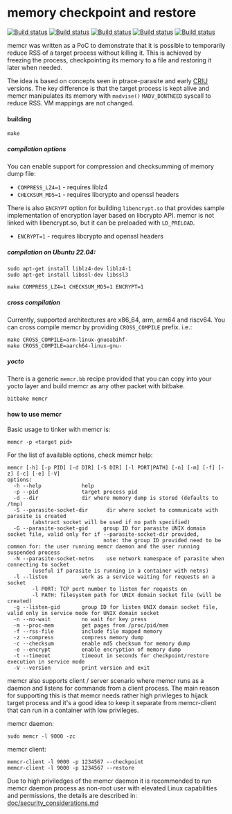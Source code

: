 # memory checkpoint and restore

[![Build status](https://github.com/LibertyGlobal/memcr/actions/workflows/ci-x86_64.yml/badge.svg)](https://github.com/LibertyGlobal/memcr/actions/workflows/ci-x86_64.yml)
[![Build status](https://github.com/LibertyGlobal/memcr/actions/workflows/ci-arm.yml/badge.svg)](https://github.com/LibertyGlobal/memcr/actions/workflows/ci-arm.yml)
[![Build status](https://github.com/LibertyGlobal/memcr/actions/workflows/ci-arm64.yml/badge.svg)](https://github.com/LibertyGlobal/memcr/actions/workflows/ci-arm64.yml)
[![Build status](https://github.com/LibertyGlobal/memcr/actions/workflows/ci-riscv64.yml/badge.svg)](https://github.com/LibertyGlobal/memcr/actions/workflows/ci-riscv64.yml)
[![Build status](https://github.com/LibertyGlobal/memcr/actions/workflows/ci-clang.yml/badge.svg)](https://github.com/LibertyGlobal/memcr/actions/workflows/ci-clang.yml)

memcr was written as a PoC to demonstrate that it is possible to temporarily reduce RSS of a target process without killing it. This is achieved by freezing the process, checkpointing its memory to a file and restoring it later when needed.

The idea is based on concepts seen in ptrace-parasite and early [CRIU](https://github.com/checkpoint-restore/criu) versions. The key difference is that the target process is kept alive and memcr manipulates its memory with `madvise()` `MADV_DONTNEED` syscall to reduce RSS. VM mappings are not changed.

#### building

```
make
```
##### compilation options
You can enable support for compression and checksumming of memory dump file:
 - `COMPRESS_LZ4=1` - requires liblz4
 - `CHECKSUM_MD5=1` - requires libcrypto and openssl headers

 There is also `ENCRYPT` option for building `libencrypt.so` that provides sample implementation of encryption layer based on libcrypto API. memcr is not linked with libencrypt.so, but it can be preloaded with `LD_PRELOAD`.
 - `ENCRYPT=1` - requires libcrypto and openssl headers

##### compilation on Ubuntu 22.04:
```
sudo apt-get install liblz4-dev liblz4-1
sudo apt-get install libssl-dev libssl3
```

```
make COMPRESS_LZ4=1 CHECKSUM_MD5=1 ENCRYPT=1
```

##### cross compilation
Currently, supported architectures are x86_64, arm, arm64 and riscv64. You can cross compile memcr by providing `CROSS_COMPILE` prefix. i.e.:
```
make CROSS_COMPILE=arm-linux-gnueabihf-
make CROSS_COMPILE=aarch64-linux-gnu-
```
##### yocto
There is a generic `memcr.bb` recipe provided that you can copy into your yocto layer and build memcr as any other packet with bitbake.
```
bitbake memcr
```

#### how to use memcr
Basic usage to tinker with memcr is:
```
memcr -p <target pid>
```
For the list of available options, check memcr help:
```
memcr [-h] [-p PID] [-d DIR] [-S DIR] [-l PORT|PATH] [-n] [-m] [-f] [-z] [-c] [-e] [-V]
options:
  -h --help             help
  -p --pid              target process pid
  -d --dir              dir where memory dump is stored (defaults to /tmp)
  -S --parasite-socket-dir      dir where socket to communicate with parasite is created
        (abstract socket will be used if no path specified)
  -G --parasite-socket-gid     group ID for parasite UNIX domain socket file, valid only for if --parasite-socket-dir provided,
                               note: the group ID provided need to be common for: the user running memcr daemon and the user running suspended process
  -N --parasite-socket-netns    use network namespace of parasite when connecting to socket
        (useful if parasite is running in a container with netns)
  -l --listen           work as a service waiting for requests on a socket
        -l PORT: TCP port number to listen for requests on
        -l PATH: filesystem path for UNIX domain socket file (will be created)
  -g --listen-gid       group ID for listen UNIX domain socket file, valid only in service mode for UNIX domain socket
  -n --no-wait          no wait for key press
  -m --proc-mem         get pages from /proc/pid/mem
  -f --rss-file         include file mapped memory
  -z --compress         compress memory dump
  -c --checksum         enable md5 checksum for memory dump
  -e --encrypt          enable encryption of memory dump
  -t --timeout          timeout in seconds for checkpoint/restore execution in service mode
  -V --version          print version and exit

```
memcr also supports client / server scenario where memcr runs as a daemon and listens for commands from a client process. The main reason for supporting this is that memcr needs rather high privileges to hijack target process and it's a good idea to keep it separate from memcr-client that can run in a container with low privileges.

memcr daemon:
```
sudo memcr -l 9000 -zc
```
memcr client:
```
memcr-client -l 9000 -p 1234567 --checkpoint
memcr-client -l 9000 -p 1234567 --restore
```
Due to high priviledges of the memcr daemon it is recommended to run memcr daemon process as non-root user with elevated Linux capabilities and permissions, the details are described in: [doc/security_considerations.md](doc/security_considerations.md)
